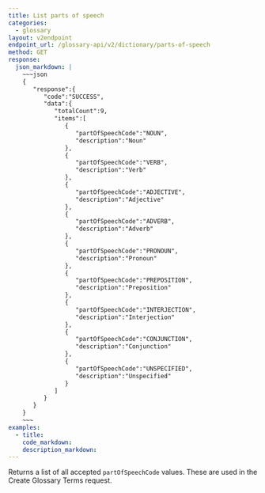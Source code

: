 ```yaml
---
title: List parts of speech
categories:
  - glossary
layout: v2endpoint
endpoint_url: /glossary-api/v2/dictionary/parts-of-speech
method: GET
response:
  json_markdown: |
    ~~~json
    {
       "response":{
          "code":"SUCCESS",
          "data":{
             "totalCount":9,
             "items":[
                {
                   "partOfSpeechCode":"NOUN",
                   "description":"Noun"
                },
                {
                   "partOfSpeechCode":"VERB",
                   "description":"Verb"
                },
                {
                   "partOfSpeechCode":"ADJECTIVE",
                   "description":"Adjective"
                },
                {
                   "partOfSpeechCode":"ADVERB",
                   "description":"Adverb"
                },
                {
                   "partOfSpeechCode":"PRONOUN",
                   "description":"Pronoun"
                },
                {
                   "partOfSpeechCode":"PREPOSITION",
                   "description":"Preposition"
                },
                {
                   "partOfSpeechCode":"INTERJECTION",
                   "description":"Interjection"
                },
                {
                   "partOfSpeechCode":"CONJUNCTION",
                   "description":"Conjunction"
                },
                {
                   "partOfSpeechCode":"UNSPECIFIED",
                   "description":"Unspecified"
                }
             ]
          }
       }
    }
    ~~~
examples:
  - title:
    code_markdown:
    description_markdown:
---
```


Returns a list of all accepted `partOfSpeechCode` values. These are used in the Create Glossary Terms request.